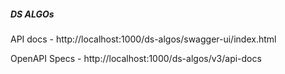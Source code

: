 <h5> DS ALGOs</h5>
<p>API docs - http://localhost:1000/ds-algos/swagger-ui/index.html </p>
<p>OpenAPI Specs - http://localhost:1000/ds-algos/v3/api-docs</p>